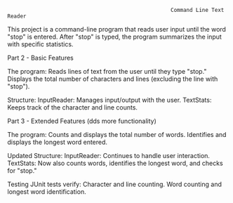                                                         Command Line Text Reader

This project is a command-line program that reads user input until the word "stop" is entered. After "stop" is typed, the program summarizes the input with specific statistics.

Part 2 - Basic Features

The program: 
Reads lines of text from the user until they type "stop."
Displays the total number of characters and lines (excluding the line with "stop").

Structure:
InputReader: Manages input/output with the user.
TextStats: Keeps track of the character and line counts.

Part 3 - Extended Features (dds more functionality) 

The program:
Counts and displays the total number of words.
Identifies and displays the longest word entered.

Updated Structure:
InputReader: Continues to handle user interaction.
TextStats: Now also counts words, identifies the longest word, and checks for "stop."

Testing
JUnit tests verify:
Character and line counting.
Word counting and longest word identification.
